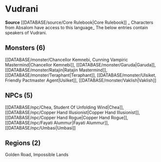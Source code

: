 ﻿---
id: '45'
name: Vudrani
rarity: Uncommon
source: '[[DATABASE/source/Core Rulebook|Core Rulebook]]'
trait:
- '[[DATABASE/trait/Uncommon|Uncommon]]'
type: Language

---
# Vudrani

**Source** [[DATABASE/source/Core Rulebook|Core Rulebook]] 
_ Characters from Absalom have access to this language_
The below entries contain speakers of Vudrani.

## Monsters (6)

[[DATABASE/monster/Chancellor Kemnebi, Cunning Vampiric Mastermind|Chancellor Kemnebi]], [[DATABASE/monster/Garuda|Garuda]], [[DATABASE/monster/Ratajin|Ratajin Mastermind]], [[DATABASE/monster/Teraphant|Teraphant]], [[DATABASE/monster/Ulsiket, Friendly Pactmaster Agent|Usilket]], [[DATABASE/monster/Vaklish|Vaklish]]

## NPCs (5)

[[DATABASE/npc/Chea, Student Of Unfolding Wind|Chea]], [[DATABASE/npc/Copper Hand Illusionist|Copper Hand Illusionist]], [[DATABASE/npc/Copper Hand Rogue|Copper Hand Rogue]], [[DATABASE/npc/Fayati Alummur|Fayati Alummur]], [[DATABASE/npc/Umbasi|Umbasi]]

## Regions (2)

Golden Road, Impossible Lands